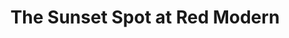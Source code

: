 ---
attached_collection: 
attached_link: 
block_aspect_ratio: ratio-8-5x11
blog_block_cover: https://d1sf55qlb7p6hz.cloudfront.net/sunset_spot_01.jpg
blog_header: 
caption: A Visual Conversation with Matt Magee & Jesse Rieser
content: >-
  In collaboration with Red Modern, The Sunset Spot is a new exhibition program
  curated by artist, Jesse Willenbring, inside Jonathan Wayne’s eponymous store.
  Each exhibition is a pairing of artworks by two artists displayed alongside
  two pieces of corresponding furniture. One combination is displayed inside a
  sparse gallery and another is displayed within the context of the store.


  I am exhibiting with celebrated modern artist [**Matt Magee**](). In response
  Magee's _Poem for Dublin_, _Green 7_, and _Flag Hanger_, I am previewing works
  from the upcoming _A Vanishing American Folklore_ and _Stalking A Serial
  Killer_ book. The exhibition is structured for collectors to view the work
  with socially distanced appointments and a complimentary face covering
  designed by by [**Jesse
  Willenbring**](https://www.ceyssonbenetiere.com/en/artists/Jesse-Willenbring/).


  Curator Jesse Willenbring-­  

  _"For the past decade, my wife and I have worked collaboratively under the
  name, The Sunset People. We have a shared list of passing thoughts about
  sunsets and their relationship to our work as visual communicators. We often
  return to this list as a place of inspiration at the start of a project. Our
  modest, slightly clunky notes remind us of a philosophical ideal larger than
  the work we pursue. One of my favorites is, “take a deep breath and make time
  to take in the sunset at the end of each day.”_


  _For this project I wanted to create a place to reflect upon our collective
  relationship to an earth that gives back a unique sublime beauty daily. The
  sun’s bright hot life is also the world’s most efficient demarcation of time
  passed. Ever prescient right now, it feels like a safe reminder that we are
  not alone during this lonely time. Experiencing a good sunset is like the best
  of an art exhibition, simultaneously universal and yet personal in meaning._


  _In collaboration with Red Modern Furniture, The Sunset Spot is a new
  exhibition program inside Jonathan Wayne’s eponymous store. It is a westward
  facing wall within a retail space that presents a pairing of artworks by two
  artists. Select pieces of furniture will encourage and enhance what is in
  front you. Matt Magee, Jesse Rieser is the inaugural exhibition._


  _Matt Magee and Jesse Rieser are wanderers. They’re masters of the passing
  observation: bringing light to the splendor of everyday visual happenstance.
  To Matt Magee a discarded aluminum can, a tube of green paint, a misprinted
  fortune cookie text, or a shadow glanced from an open studio door equally
  contribute to his visual lexicon. For Jesse Rieser, “his use of light and
  bleached color, leaves the viewer with the illusion that our existence is
  equally beautiful as it is fleeting.” Together, these two artists present
  works that reveal and look back at us, putting the viewer on the spot while
  giving us a starting point to create our own languages and stories._


  _The pandemic has shocked us all and although it has restricted our return to
  ‘normal’ it has not limited the potential to use art to create distinct,
  memorable experiences. The sun will set again tomorrow, enjoy another one
  today."_


  **Pictured Above:**  

  Jesse Willenbring curator (**_top right_**) By way of New York and Los
  Angeles, Jesse is a painter represented by Ceysson & Bénétière. He also is the
  cofounder and creative director of of bleach books; specializing in artist
  books and collaborating with film makers such as Jordan Peale, Jonah Hill, and
  Gus Van Sant.


  Jonathon Wayne gallerist (**_top left_**) As owner of Red Modern, Jonathan has
  been dealing art and rare mid-century furniture for nearly three decades. “A
  piece of art, a well-designed chair, both carry stories and history that
  transform banality into magic – blank walls into conversations with friends
  and ancestors.”


  Matt Magee exhibiting artist (**_bottom left_**) Born in Paris, educated at
  Pratt and mentored by Robert Rauschenberg. Known for his minimal abstract
  paintings and sculptures widely collected and exhibited.


  Jesse Rieser exhibiting artist (**_bottom right_**) Rieser’s photographic work
  focusses on the unique American experience. His use of light and bleached
  color, leaves the viewer with the illusion that our existence is equally
  beautiful as it is fleeting. He and his projects have been featured in the NY
  Times, The Washington Post, National Geographic, and NPR.
date: 
news_category:
  - exhibition
theme_color: "#C8B3EB"
title: The Sunset Spot at Red Modern
seo:
  meta_description: 
  meta_title: 
post_blocks:
  - _bookshop_name: posts/media-element-static
    caption: 
    image: https://d1sf55qlb7p6hz.cloudfront.net/sunsetspot-1.jpg
    width: '50'
  - _bookshop_name: posts/media-element-static
    caption: 
    image: https://d1sf55qlb7p6hz.cloudfront.net/sunsetspot-2.jpg
    width: '50'
  - _bookshop_name: posts/media-row-static
  - _bookshop_name: posts/media-element-static
    caption: 
    image: https://d1sf55qlb7p6hz.cloudfront.net/sunsetspot-18.jpg
    width: '50'
  - _bookshop_name: posts/media-element-static
    caption: 
    image: https://d1sf55qlb7p6hz.cloudfront.net/sunsetspot-12.jpg
    width: '25'
  - _bookshop_name: posts/media-element-static
    caption: 
    image: https://d1sf55qlb7p6hz.cloudfront.net/sunsetspot-13.jpg
    width: '25'
  - _bookshop_name: posts/media-row-static
  - _bookshop_name: posts/media-element-static
    caption: 
    image: https://d1sf55qlb7p6hz.cloudfront.net/sunsetspot-15.jpg
    width: '33'
  - _bookshop_name: posts/media-element-static
    caption: 
    image: https://d1sf55qlb7p6hz.cloudfront.net/sunsetspot-22.jpg
    width: '33'
  - _bookshop_name: posts/media-element-static
    caption: 
    image: https://d1sf55qlb7p6hz.cloudfront.net/sunsetspot-3.jpg
    width: '33'
  - _bookshop_name: posts/media-row-static
  - _bookshop_name: posts/media-element-static
    caption: 
    image: https://d1sf55qlb7p6hz.cloudfront.net/sunsetspot-23.jpg
    width: '33'
  - _bookshop_name: posts/media-element-static
    caption: 
    image: https://d1sf55qlb7p6hz.cloudfront.net/sunsetspot-8.jpg
    width: '33'
  - _bookshop_name: posts/media-element-static
    caption: 
    image: https://d1sf55qlb7p6hz.cloudfront.net/sunsetspot-9.jpg
    width: '33'
  - _bookshop_name: posts/media-row-static
  - _bookshop_name: posts/media-element-static
    caption: 
    image: https://d1sf55qlb7p6hz.cloudfront.net/sunsetspot-5.jpg
    width: '50'
  - _bookshop_name: posts/media-element-static
    caption: 
    image: https://d1sf55qlb7p6hz.cloudfront.net/sunsetspot-19.jpg
    width: '50'
  - _bookshop_name: posts/media-row-static
  - _bookshop_name: posts/media-element-static
    caption: 
    image: https://d1sf55qlb7p6hz.cloudfront.net/sunsetspot-17.jpg
    width: '50'
  - _bookshop_name: posts/media-element-static
    caption: 
    image: https://d1sf55qlb7p6hz.cloudfront.net/sunsetspot-16.jpg
    width: '50'
  - _bookshop_name: posts/media-row-static
  - _bookshop_name: posts/media-element-static
    caption: 
    image: https://d1sf55qlb7p6hz.cloudfront.net/sunsetspot-20.jpg
    width: '100'
  - _bookshop_name: posts/media-row-end
blog_slider:
  - _bookshop_name: posts/media-motion-id
    show_controls: false-id
    vimeo_id: 486529863
  - _bookshop_name: posts/media-element-url
    image: https://d1sf55qlb7p6hz.cloudfront.net/sunsetspot-2.jpg-url
  - _bookshop_name: posts/media-element-url
    image: https://d1sf55qlb7p6hz.cloudfront.net/sunsetspot-14.jpg-url
  - _bookshop_name: posts/media-element-url
    image: https://d1sf55qlb7p6hz.cloudfront.net/sunsetspot-20.jpg-url
---